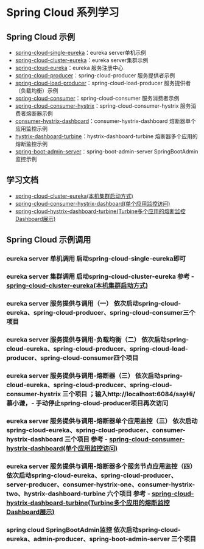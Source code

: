 # Spring Cloud 系列学习

## Spring Cloud 示例
- [spring-cloud-single-eureka](https://github.com/15001167619/spring-cloud/tree/master/spring-cloud-single-eureka)：eureka server单机示例
- [spring-cloud-cluster-eureka](https://github.com/15001167619/spring-cloud/tree/master/spring-cloud-cluster-eureka)：eureka server集群示例
- [spring-cloud-eureka](https://github.com/15001167619/spring-cloud/tree/master/spring-cloud-eureka)：eureka 服务注册中心
- [spring-cloud-producer](https://github.com/15001167619/spring-cloud/tree/master/spring-cloud-producer)：spring-cloud-producer 服务提供者示例
- [spring-cloud-load-producer](https://github.com/15001167619/spring-cloud/tree/master/spring-cloud-load-producer)：spring-cloud-load-producer 服务提供者（负载均衡）示例
- [spring-cloud-consumer](https://github.com/15001167619/spring-cloud/tree/master/spring-cloud-consumer)：spring-cloud-consumer 服务消费者示例
- [spring-cloud-consumer-hystrix](https://github.com/15001167619/spring-cloud/tree/master/spring-cloud-consumer)：spring-cloud-consumer-hystrix 服务消费者熔断器示例
- [consumer-hystrix-dashboard](https://github.com/15001167619/spring-cloud/tree/master/consumer-hystrix-dashboard)：consumer-hystrix-dashboard 熔断器单个应用监控示例
- [hystrix-dashboard-turbine](https://github.com/15001167619/spring-cloud/tree/master/hystrix-dashboard-turbine)：hystrix-dashboard-turbine 熔断器多个应用的熔断监控示例
- [spring-boot-admin-server](https://github.com/15001167619/spring-cloud/tree/master/spring-boot-admin-server)：spring-boot-admin-server SpringBootAdmin监控示例

## 学习文档

- [spring-cloud-cluster-eureka(本机集群启动方式)](https://weibo.com/ttarticle/p/show?id=2309404230835917206231#_0)
- [spring-cloud-consumer-hystrix-dashboard(单个应用监控访问)](https://weibo.com/ttarticle/p/show?id=2309404230895295941078#_0)
- [spring-cloud-hystrix-dashboard-turbine(Turbine多个应用的熔断监控Dashboard展示)](https://weibo.com/ttarticle/p/show?id=2309404231927354780772#_0)

## Spring Cloud 示例调用

### eureka server 单机调用 启动spring-cloud-single-eureka即可
### eureka server 集群调用 启动spring-cloud-cluster-eureka 参考 - [spring-cloud-cluster-eureka(本机集群启动方式)](https://weibo.com/ttarticle/p/show?id=2309404230835917206231#_0)
### eureka server 服务提供与调用（一） 依次启动spring-cloud-eureka、spring-cloud-producer、spring-cloud-consumer三个项目
### eureka server 服务提供与调用-负载均衡（二） 依次启动spring-cloud-eureka、spring-cloud-producer、spring-cloud-load-producer、spring-cloud-consumer四个项目
### eureka server 服务提供与调用-熔断器（三） 依次启动spring-cloud-eureka、spring-cloud-producer、spring-cloud-consumer-hystrix 三个项目 ；输入http://localhost:6084/sayHi/慕小谦，- 手动停止spring-cloud-producer项目再次访问
### eureka server 服务提供与调用-熔断器单个应用监控（三） 依次启动spring-cloud-eureka、spring-cloud-producer、consumer-hystrix-dashboard 三个项目 参考 - [spring-cloud-consumer-hystrix-dashboard(单个应用监控访问)](https://weibo.com/ttarticle/p/show?id=2309404230895295941078#_0)
### eureka server 服务提供与调用-熔断器多个服务节点应用监控（四） 依次启动spring-cloud-eureka、spring-cloud-producer、server-producer、consumer-hystrix-one、consumer-hystrix-two、hystrix-dashboard-turbine 六个项目 参考 - [spring-cloud-hystrix-dashboard-turbine(Turbine多个应用的熔断监控Dashboard展示)](https://weibo.com/ttarticle/p/show?id=2309404231927354780772#_0)
### spring cloud SpringBootAdmin监控 依次启动spring-cloud-eureka、admin-producer、spring-boot-admin-server 三个项目 



